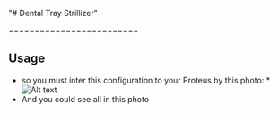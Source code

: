 "# Dental Tray Strillizer" 

=========================

Usage
-----

 * so you must inter this configuration to your Proteus by this photo:
 *![Alt text](http://i63.tinypic.com/33kvfix.jpg "in Proteus")
 * And you could see all in this photo